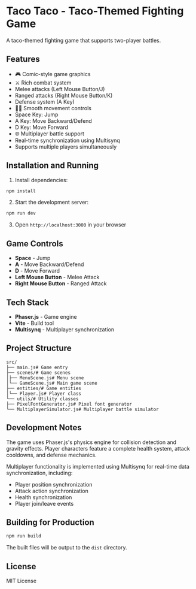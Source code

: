 # Taco Taco - Taco-Themed Fighting Game

A taco-themed fighting game that supports two-player battles.

## Features

- 🎮 Comic-style game graphics
- ⚔️ Rich combat system
- Melee attacks (Left Mouse Button/J)
- Ranged attacks (Right Mouse Button/K)
- Defense system (A Key)
- 🏃‍♂️ Smooth movement controls
- Space Key: Jump
- A Key: Move Backward/Defend
- D Key: Move Forward
- 🌐 Multiplayer battle support
- Real-time synchronization using Multisynq
- Supports multiple players simultaneously

## Installation and Running

1. Install dependencies:
```bash
npm install
```

2. Start the development server:
```bash
npm run dev
```

3. Open `http://localhost:3000` in your browser

## Game Controls

- **Space** - Jump
- **A** - Move Backward/Defend
- **D** - Move Forward
- **Left Mouse Button** - Melee Attack
- **Right Mouse Button** - Ranged Attack

## Tech Stack

- **Phaser.js** - Game engine
- **Vite** - Build tool
- **Multisynq** - Multiplayer synchronization

## Project Structure

```
src/
├── main.js# Game entry
├── scenes/# Game scenes
│├── MenuScene.js# Menu scene
│└── GameScene.js# Main game scene
├── entities/# Game entities
│└── Player.js# Player class
└── utils/# Utility classes
├── PixelFontGenerator.js# Pixel font generator
└── MultiplayerSimulator.js# Multiplayer battle simulator
```

## Development Notes

The game uses Phaser.js's physics engine for collision detection and gravity effects. Player characters feature a complete health system, attack cooldowns, and defense mechanics.

Multiplayer functionality is implemented using Multisynq for real-time data synchronization, including:
- Player position synchronization
- Attack action synchronization
- Health synchronization
- Player join/leave events

## Building for Production

```bash
npm run build
```

The built files will be output to the `dist` directory.

## License

MIT License